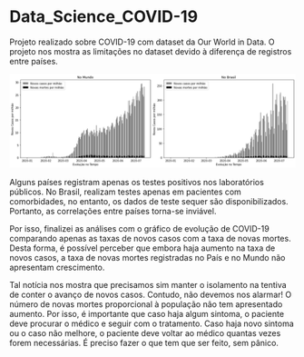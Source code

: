 # Data_Science_COVID-19
Projeto realizado sobre COVID-19 com dataset da Our World in Data. O projeto nos mostra as limitações no dataset devido à diferença de registros entre países.
<p align="center">
  <img src="covid3.png" >
</p>
Alguns países registram apenas os testes positivos nos laboratórios públicos. No Brasil, realizam testes apenas em pacientes com comorbidades, no entanto, os dados de teste sequer são disponibilizados. Portanto, as correlações entre países torna-se inviável.

Por isso, finalizei as análises com o gráfico de evolução de COVID-19 comparando apenas as taxas de novos casos com a taxa de novas mortes. Desta forma, é possível perceber que embora haja aumento na taxa de novos casos, a taxa de novas mortes registradas no País e no Mundo não apresentam crescimento.

Tal notícia nos mostra que precisamos sim manter o isolamento na tentiva de conter o avanço de novos casos. Contudo, não devemos nos alarmar! O número de novas mortes proporcional à população não tem apresentado aumento. Por isso, é importante que caso haja algum sintoma, o paciente deve procurar o médico e seguir com o tratamento. Caso haja novo sintoma ou o caso não melhore, o paciente deve voltar ao médico quantas vezes forem necessárias. É preciso fazer o que tem que ser feito, sem pânico.
